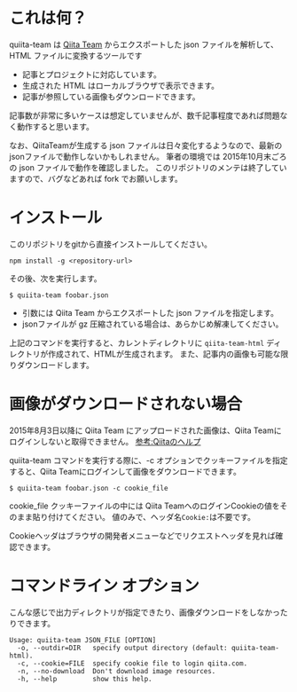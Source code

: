 # これは何？

quiita-team は [Qiita Team](http://qiita.com/) からエクスポートした json ファイルを解析して、HTML ファイルに変換するツールです

- 記事とプロジェクトに対応しています。
- 生成された HTML はローカルブラウザで表示できます。
- 記事が参照している画像もダウンロードできます。

記事数が非常に多いケースは想定していませんが、数千記事程度であれば問題なく動作すると思います。

なお、QiitaTeamが生成する json ファイルは日々変化するようなので、最新のjsonファイルで動作しないかもしれません。
筆者の環境では 2015年10月末ごろの json ファイルで動作を確認しました。
このリポジトリのメンテは終了していますので、バグなどあれば fork でお願いします。

# インストール

このリポジトリをgitから直接インストールしてください。

`npm install -g <repository-url>`

その後、次を実行します。

`$ quiita-team foobar.json`

- 引数には Qiita Team からエクスポートした json ファイルを指定します。
- jsonファイルが gz 圧縮されている場合は、あらかじめ解凍してください。

上記のコマンドを実行すると、カレントディレクトリに `qiita-team-html` ディレクトリが作成されて、HTMLが生成されます。
また、記事内の画像も可能な限りダウンロードします。

# 画像がダウンロードされない場合

2015年8月3日以降に Qiita Team にアップロードされた画像は、Qiita Teamにログインしないと取得できません。
[参考:Qiitaのヘルプ](http://help.qiita.com/ja/articles/qiita-team-image-access-control)

quiita-team コマンドを実行する際に、-c オプションでクッキーファイルを指定すると、Qiita Teamにログインして画像をダウンロードできます。

`$ quiita-team foobar.json -c cookie_file`

cookie_file クッキーファイルの中には Qiita TeamへのログインCookieの値をそのまま貼り付けてください。
値のみで、ヘッダ名`Cookie:`は不要です。

Cookieヘッダはブラウザの開発者メニューなどでリクエストヘッダを見れば確認できます。

# コマンドライン オプション

こんな感じで出力ディレクトリが指定できたり、画像ダウンロードをしなかったりできます。

```
Usage: quiita-team JSON_FILE [OPTION]
  -o, --outdir=DIR   specify output directory (default: quiita-team-html).
  -c, --cookie=FILE  specify cookie file to login qiita.com.
  -n, --no-download  Don't download image resources.
  -h, --help         show this help.
```

